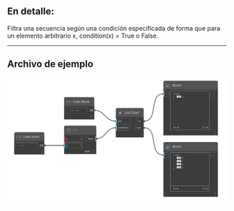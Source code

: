 ## En detalle:
Filtra una secuencia según una condición especificada de forma que para un elemento arbitrario x, condition(x) = True o False.
___
## Archivo de ejemplo

![Filter](./CoreNodeModels.HigherOrder.Filter_img.jpg)

